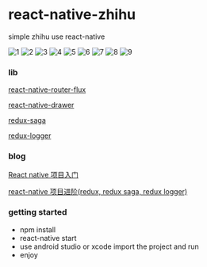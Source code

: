 # react-native-zhihu
simple zhihu use react-native

![1](http://upload-images.jianshu.io/upload_images/1407686-7b88de62c6d87481.png?imageMogr2/auto-orient/strip%7CimageView2/2/w/240)
![2](http://upload-images.jianshu.io/upload_images/1407686-827cad32c186d8e3.png?imageMogr2/auto-orient/strip%7CimageView2/2/w/240)
![3](http://upload-images.jianshu.io/upload_images/1407686-bbe6858f1697f484.png?imageMogr2/auto-orient/strip%7CimageView2/2/w/240)
![4](http://upload-images.jianshu.io/upload_images/1407686-be4ebdb5dd56b464.png?imageMogr2/auto-orient/strip%7CimageView2/2/w/240)
![5](http://upload-images.jianshu.io/upload_images/1407686-51410ca0de08ebf4.png?imageMogr2/auto-orient/strip%7CimageView2/2/w/240)
![6](http://upload-images.jianshu.io/upload_images/1407686-e5ac5b51701dcf17.png?imageMogr2/auto-orient/strip%7CimageView2/2/w/240)
![7](http://upload-images.jianshu.io/upload_images/1407686-4550532bc49eb944.png?imageMogr2/auto-orient/strip%7CimageView2/2/w/240)
![8](http://upload-images.jianshu.io/upload_images/1407686-5f4bc53fc7ee2c5b.png?imageMogr2/auto-orient/strip%7CimageView2/2/w/240)
![9](http://upload-images.jianshu.io/upload_images/1407686-1855d1e6ebecdefc.png?imageMogr2/auto-orient/strip%7CimageView2/2/w/240)


### lib

[react-native-router-flux](https://github.com/aksonov/react-native-router-flux)

[react-native-drawer](https://github.com/root-two/react-native-drawer)

[redux-saga](https://github.com/yelouafi/redux-saga)

[redux-logger](https://github.com/evgenyrodionov/redux-logger)

### blog
[React native 项目入门](http://www.jianshu.com/p/4662721756b8)

[react-native 项目进阶(redux, redux saga, redux logger)](http://www.jianshu.com/p/27fe63d14439)
### getting started
 * npm install
 * react-native start
 * use android studio or xcode import the project and run 
 * enjoy
